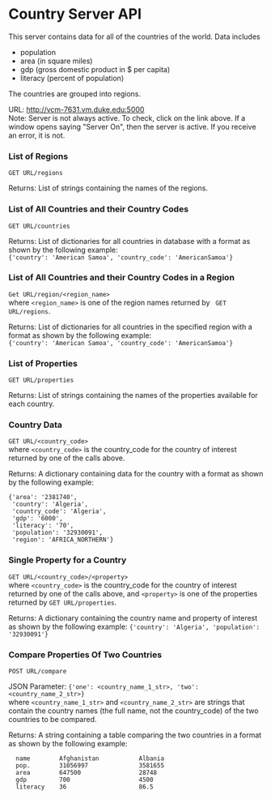 # Country Server API
This server contains data for all of the countries of the world.  Data includes
* population
* area (in square miles)
* gdp (gross domestic product in $ per capita)
* literacy (percent of population)

The countries are grouped into regions.

URL:  <http://vcm-7631.vm.duke.edu:5000>  
  Note:  Server is not always active.  To check, click on the link above.
  If a window opens saying "Server On", then the server is active.  If you 
  receive an error, it is not.

### List of Regions
`GET URL/regions`

Returns:  List of strings containing the names of the regions.

### List of All Countries and their Country Codes
`GET URL/countries`

Returns:  List of dictionaries for all countries in database with a format
as shown by the following example:  
  `{'country': 'American Samoa', 'country_code': 'AmericanSamoa'}`

### List of All Countries and their Country Codes in a Region
`Get URL/region/<region_name>`  
    where `<region_name>` is one of the region names returned by 
    ` GET URL/regions`.
    
Returns:  List of dictionaries for all countries in the specified region with
a format as shown by the following example:  
  `{'country': 'American Samoa', 'country_code': 'AmericanSamoa'}`

    
### List of Properties
`GET URL/properties`

Returns:  List of strings containing the names of the properties available for 
each country.

### Country Data
`GET URL/<country_code>`  
   where `<country_code>` is the country_code for the country of interest 
   returned by one of the calls above.
   
Returns:  A dictionary containing data for the country with a format as shown
by the following example:  
```
{'area': '2381740', 
 'country': 'Algeria', 
 'country_code': 'Algeria', 
 'gdp': '6000', 
 'literacy': '70', 
 'population': '32930091', 
 'region': 'AFRICA_NORTHERN'}
 ```

### Single Property for a Country
`GET URL/<country_code>/<property>`  
where `<country_code>` is the country_code for the country of interest returned
by one of the calls above, and `<property>` is one of the properties returned
by `GET URL/properties`.

Returns:  A dictionary containing the country name and property of interest
as shown by the following example:
`{'country': 'Algeria', 'population': '32930091'}`

### Compare Properties Of Two Countries
`POST URL/compare`

JSON Parameter:  `{'one': <country_name_1_str>, 'two': <country_name_2_str>}`  
where `<country_name_1_str>` and `<country_name_2_str>` are strings that 
contain the country names (the full name, not the country_code) of the two
countries to be compared.

Returns:  A string containing a table comparing the two countries in a format
as shown by the following example:
```
  name        Afghanistan           Albania             
  pop.        31056997              3581655              
  area        647500                28748                
  gdp         700                   4500                 
  literacy    36                    86.5                 
```
